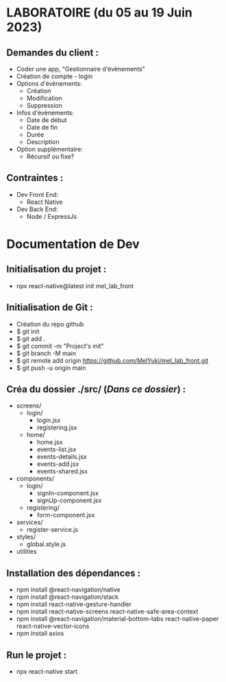 # LABORATOIRE (du 05 au 19 Juin 2023)
## Demandes du client :
- Coder une app, "Gestionnaire d'évènements"
- Création de compte - login
- Options d'évènements:
   * Création
   * Modification
   * Suppression
- Infos d'évènements:
   * Date de début
   * Date de fin
   * Durée
   * Description
- Option supplémentaire:
   * Récursif ou fixe?

## Contraintes :
- Dev Front End:
   * React Native
- Dev Back End:
   * Node / ExpressJs

# Documentation de Dev

## Initialisation du projet :
   - npx react-native@latest init mel_lab_front
## Initialisation de Git :
   - Création du repo github
   - $ git init
   - $ git add .
   - $ git commit -m "Project's init"
   - $ git branch -M main
   - $ git remote add origin https://github.com/MelYuki/mel_lab_front.git
   - $ git push -u origin main
## Créa du dossier ./src/ (<i>Dans ce dossier</i>) :
   - screens/
      * login/
         * login.jsx
         * registering.jsx
      * home/
         * home.jsx
         * events-list.jsx
         * events-details.jsx
         * events-add.jsx
         * events-shared.jsx
   - components/
      * login/
         * signIn-component.jsx
         * signUp-component.jsx
      * registering/
         * form-component.jsx
   - services/
      * register-service.js
   - styles/
      * global.style.js
   - utilities
## Installation des dépendances :
   - npm install @react-navigation/native
   - npm install @react-navigation/stack
   - npm install react-native-gesture-handler
   - npm install react-native-screens react-native-safe-area-context
   - npm install @react-navigation/material-bottom-tabs react-native-paper react-native-vector-icons
   - npm install axios
## Run le projet :
   - npx react-native start